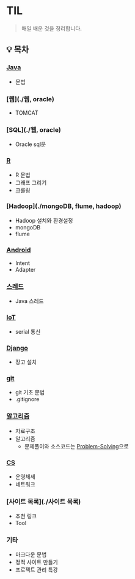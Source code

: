 # TIL

> 매일 배운 것을 정리합니다.

<!-- (링크: README.md에서부터 상대경로) -->

## :bulb: 목차

### [Java](./JAVA)

- 문법

### [웹](./웹, oracle)

- TOMCAT

### [SQL](./웹, oracle)

- Oracle sql문

### [R](./Rwork)

- R 문법
- 그래프 그리기
- 크롤링

### [Hadoop](./mongoDB, flume, hadoop)

- Hadoop 설치와 환경설정
- mongoDB
- flume

### [Android](./android)

- Intent
- Adapter

### [스레드](./thread)

- Java 스레드

### [IoT](./iot)

- serial 통신

### [Django](./django)

- 장고 설치

### [git](./git) 

- git 기초 문법
- .gitignore

### [알고리즘](./알고리즘)

- 자료구조
- 알고리즘
  - 문제풀이와 소스코드는 [Problem-Solving](https://github.com/sonic247897/Problem-Solving)으로

### [CS](./CS)

- 운영체제
- 네트워크

### [사이트 목록](./사이트 목록)

- 추천 링크
- Tool


### 기타

- 마크다운 문법
- 정적 사이트 만들기
- 프로젝트 관리 특강


